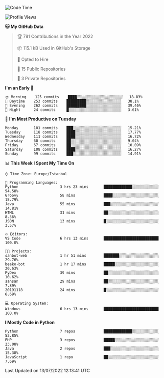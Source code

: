 <!--START_SECTION:waka-->
![Code Time](http://img.shields.io/badge/Code%20Time-348%20hrs%2023%20mins-blue)

![Profile Views](http://img.shields.io/badge/Profile%20Views-3-blue)

**🐱 My GitHub Data** 

> 🏆 781 Contributions in the Year 2022
 > 
> 📦 115.1 kB Used in GitHub's Storage 
 > 
> 💼 Opted to Hire
 > 
> 📜 15 Public Repositories 
 > 
> 🔑 3 Private Repositories  
 > 
**I'm an Early 🐤** 

```text
🌞 Morning    125 commits    ████░░░░░░░░░░░░░░░░░░░░░   18.83% 
🌆 Daytime    253 commits    █████████░░░░░░░░░░░░░░░░   38.1% 
🌃 Evening    262 commits    █████████░░░░░░░░░░░░░░░░   39.46% 
🌙 Night      24 commits     █░░░░░░░░░░░░░░░░░░░░░░░░   3.61%

```
📅 **I'm Most Productive on Tuesday** 

```text
Monday       101 commits    ███░░░░░░░░░░░░░░░░░░░░░░   15.21% 
Tuesday      118 commits    ████░░░░░░░░░░░░░░░░░░░░░   17.77% 
Wednesday    111 commits    ████░░░░░░░░░░░░░░░░░░░░░   16.72% 
Thursday     60 commits     ██░░░░░░░░░░░░░░░░░░░░░░░   9.04% 
Friday       67 commits     ██░░░░░░░░░░░░░░░░░░░░░░░   10.09% 
Saturday     108 commits    ████░░░░░░░░░░░░░░░░░░░░░   16.27% 
Sunday       99 commits     ███░░░░░░░░░░░░░░░░░░░░░░   14.91%

```


📊 **This Week I Spent My Time On** 

```text
⌚︎ Time Zone: Europe/Istanbul

💬 Programming Languages: 
Python                   3 hrs 23 mins       █████████████░░░░░░░░░░░░   54.58% 
Groovy                   58 mins             ████░░░░░░░░░░░░░░░░░░░░░   15.79% 
Java                     55 mins             ███░░░░░░░░░░░░░░░░░░░░░░   14.81% 
HTML                     31 mins             ██░░░░░░░░░░░░░░░░░░░░░░░   8.36% 
JSON                     13 mins             █░░░░░░░░░░░░░░░░░░░░░░░░   3.57%

🔥 Editors: 
VS Code                  6 hrs 13 mins       █████████████████████████   100.0%

🐱‍💻 Projects: 
sanbot-web               1 hr 51 mins        ███████░░░░░░░░░░░░░░░░░░   29.76% 
beako-bot                1 hr 17 mins        █████░░░░░░░░░░░░░░░░░░░░   20.63% 
PyDex                    39 mins             ██░░░░░░░░░░░░░░░░░░░░░░░   10.62% 
sansan                   29 mins             ██░░░░░░░░░░░░░░░░░░░░░░░   7.89% 
20191118                 24 mins             █░░░░░░░░░░░░░░░░░░░░░░░░   6.69%

💻 Operating System: 
Windows                  6 hrs 13 mins       █████████████████████████   100.0%

```

**I Mostly Code in Python** 

```text
Python                   7 repos             █████████████░░░░░░░░░░░░   53.85% 
PHP                      3 repos             █████░░░░░░░░░░░░░░░░░░░░   23.08% 
Java                     2 repos             ███░░░░░░░░░░░░░░░░░░░░░░   15.38% 
JavaScript               1 repo              ██░░░░░░░░░░░░░░░░░░░░░░░   7.69%

```



 Last Updated on 13/07/2022 12:13:41 UTC
<!--END_SECTION:waka-->

<!--
**3nws/3nws** is a ✨ _special_ ✨ repository because its `README.md` (this file) appears on your GitHub profile.

Here are some ideas to get you started:

- 🔭 I’m currently working on ...
- 🌱 I’m currently learning ...
- 👯 I’m looking to collaborate on ...
- 🤔 I’m looking for help with ...
- 💬 Ask me about ...
- 📫 How to reach me: ...
- 😄 Pronouns: ...
- ⚡ Fun fact: ...
-->
